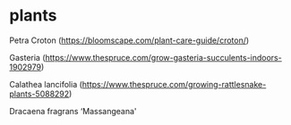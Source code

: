# plants
Petra Croton (https://bloomscape.com/plant-care-guide/croton/)

Gasteria (https://www.thespruce.com/grow-gasteria-succulents-indoors-1902979)

Calathea lancifolia (https://www.thespruce.com/growing-rattlesnake-plants-5088292)

Dracaena fragrans ‘Massangeana'
